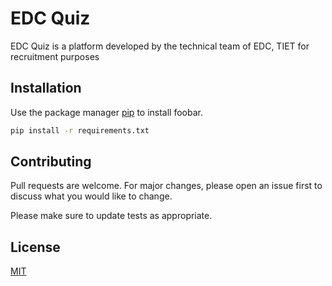 # EDC Quiz

EDC Quiz is a platform developed by the technical team of EDC, TIET for recruitment purposes

## Installation

Use the package manager [pip](https://pip.pypa.io/en/stable/) to install foobar.

```bash
pip install -r requirements.txt
```


## Contributing
Pull requests are welcome. For major changes, please open an issue first to discuss what you would like to change.

Please make sure to update tests as appropriate.

## License
[MIT](https://choosealicense.com/licenses/mit/)